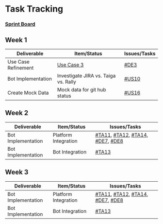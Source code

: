 # Task Tracking

### [Sprint Board](https://rally1.rallydev.com/#/165079587024ud/teamboard)

## Week 1
Deliverable | Item/Status | Issues/Tasks
---|---|---
Use Case Refinement | [Use Case 3](https://github.ncsu.edu/oachary/CSC-510-Project/blob/master/Design/Design.md#use-case-3-backlog-grooming) | [#DE3](https://rally1.rallydev.com/#/165079587024ud/detail/defect/165459751216)
Bot Implementation | Investigate JIRA vs. Taiga vs. Rally | [#US10](https://rally1.rallydev.com/#/165079587024ud/detail/userstory/165465912252)
Create Mock Data | Mock data for git hub status | [#US16](https://rally1.rallydev.com/#/165079587024d/detail/userstory/166144740648)

<!--
## Week 2
Deliverable | Item/Status | Issues/Tasks
---|---|---
[Use Case 1](https://github.ncsu.edu/oachary/CSC-510-Project/blob/master/Design/Design.md#use-case-1-story-assignment) | Subflow 1 | [#TA5](https://rally1.rallydev.com/#/165079587024ud/detail/task/165504558388), [#TA6](https://rally1.rallydev.com/#/165079587024ud/detail/task/165505338264), [#TA7](https://rally1.rallydev.com/#/165079587024ud/detail/task/165505339096), [#TA9](https://rally1.rallydev.com/#/165079587024ud/detail/task/165505359920), [#TA10](https://rally1.rallydev.com/#/165079587024ud/detail/task/165505360112)
[Use Case 2](https://github.ncsu.edu/oachary/CSC-510-Project/blob/master/Design/Design.md#use-case-2-status-updating) | Subflow 1 | [#TA1](https://rally1.rallydev.com/#/165079587024d/detail/task/165500222216), [#TA2](https://rally1.rallydev.com/#/165079587024d/detail/task/165500224228), [#TA3](https://rally1.rallydev.com/#/165079587024d/detail/task/165500224860), [#TA8](https://rally1.rallydev.com/#/165079587024d/detail/task/165505347396)
-->

## Week 2
Deliverable | Item/Status | Issues/Tasks
---|---|---
Bot Implementation | Platform Integration | [#TA11](https://rally1.rallydev.com/#/165079587024ud/detail/task/166073229848), [#TA12](https://rally1.rallydev.com/#/165079587024ud/detail/task/166073250164), [#TA14](https://rally1.rallydev.com/#/165079587024ud/detail/task/166235301688), [#DE7](https://rally1.rallydev.com/#/165079587024ud/detail/defect/166235297872), [#DE8](https://rally1.rallydev.com/#/165079587024ud/detail/defect/166235300396)
Bot Implementation | Bot Integration | [#TA13](https://rally1.rallydev.com/#/165079587024ud/detail/task/166076311164)



## Week 3
Deliverable | Item/Status | Issues/Tasks
---|---|---
Bot Implementation | Platform Integration | [#TA11](https://rally1.rallydev.com/#/165079587024ud/detail/task/166073229848), [#TA12](https://rally1.rallydev.com/#/165079587024ud/detail/task/166073250164), [#TA14](https://rally1.rallydev.com/#/165079587024ud/detail/task/166235301688), [#DE7](https://rally1.rallydev.com/#/165079587024ud/detail/defect/166235297872), [#DE8](https://rally1.rallydev.com/#/165079587024ud/detail/defect/166235300396)
Bot Implementation | Bot Integration | [#TA13](https://rally1.rallydev.com/#/165079587024ud/detail/task/166076311164)
